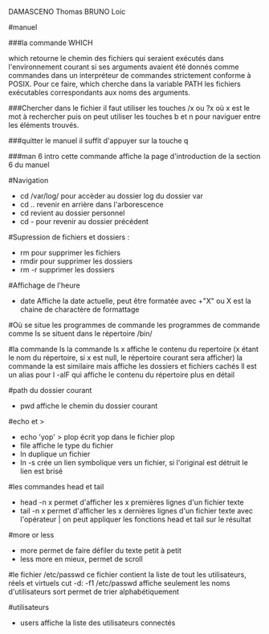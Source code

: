 DAMASCENO Thomas
BRUNO Loic

#manuel

###la commande WHICH

which retourne le chemin des fichiers qui seraient exécutés dans l'environnement courant si ses arguments avaient été donnés comme commandes dans un interpréteur de commandes strictement conforme à POSIX.
Pour ce faire, which cherche dans la variable PATH les fichiers exécutables correspondants aux noms des arguments. 

###Chercher dans le fichier
il faut utiliser les touches /x ou ?x où x est le mot à rechercher
puis on peut utiliser les touches b et n pour naviguer entre les éléments trouvés.

###quitter le manuel 
il suffit d'appuyer sur la touche q

###man 6 intro
cette commande affiche la page d'introduction de la section 6 du manuel

#Navigation

* cd /var/log/ 	pour accèder au dossier log du dossier var
* cd .. 	revenir en arrière dans l'arborescence
* cd 		revient au dossier personnel
* cd - 		pour revenir au dossier précédent

#Supression de fichiers et dossiers :
* rm 		pour supprimer les fichiers
* rmdir		pour supprimer les dossiers
* rm -r		supprimer les dossiers

#Affichage de l'heure
* date 		Affiche la date actuelle, peut être formatée avec +"X" ou X est la chaine de charactère de formattage

#Où se situe les programmes de commande
les programmes de commande comme ls se situent dans le répertoire /bin/

#la commande ls
la commande ls x affiche le contenu du repertoire (x étant le nom du répertoire, si x est null, le répertoire courant sera afficher)
la commande la est similaire mais affiche les dossiers et fichiers cachés
ll est un alias pour l -alF qui affiche le contenu du répertoire plus en détail

#path du dossier courant
* pwd		affiche le chemin du dossier courant

#echo et >
* echo 'yop' > plop écrit yop dans le fichier plop
* file 		affiche le type du fichier
* ln		duplique un fichier
* ln -s 	crée un lien symbolique vers un fichier, si l'original est détruit le lien est brisé

#les commandes head et tail
* head -n x	permet d'afficher les x premières lignes d'un fichier texte
* tail -n x	permet d'afficher les x dernières lignes d'un fichier texte
avec l'opérateur | on peut appliquer les fonctions head et tail sur le résultat

#more or less
* more 		permet de faire défiler du texte petit à petit
* less		more en mieux, permet de scroll 

#le fichier /etc/passwd
ce fichier contient la liste de tout les utilisateurs, réels et virtuels
cut -d: -f1 /etc/passwd affiche seulement les noms d'utilisateurs 
sort permet de trier alphabétiquement

#utilisateurs
* users		affiche la liste des utilisateurs connectés







